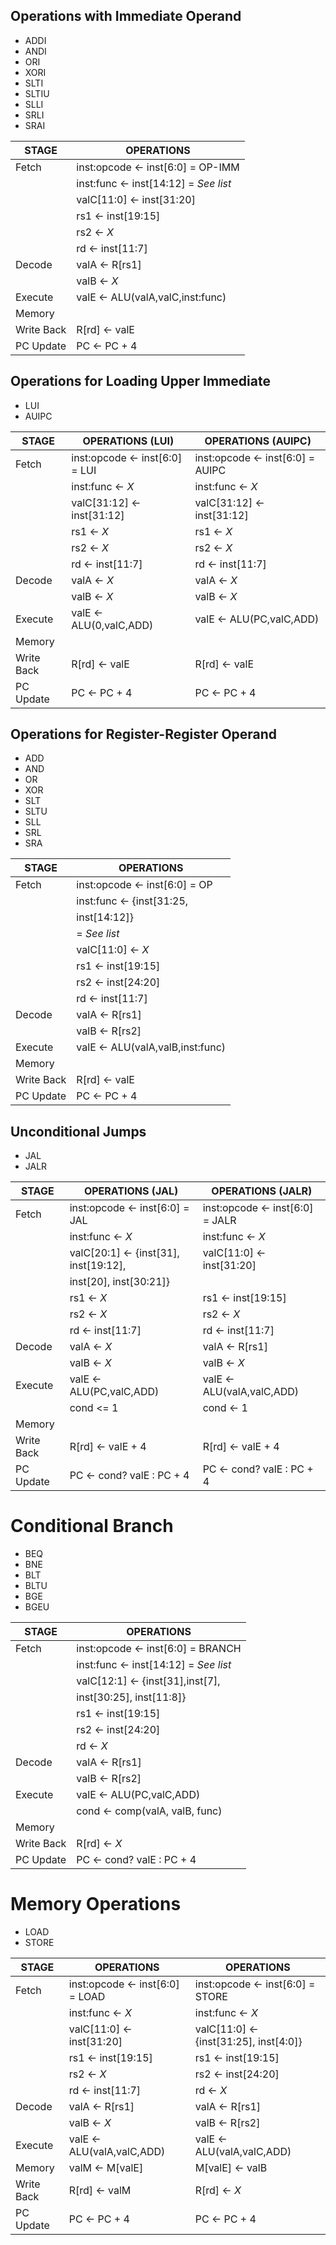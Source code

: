 ## Operations with Immediate Operand
- ADDI
- ANDI 
- ORI
- XORI
- SLTI
- SLTIU
- SLLI
- SRLI
- SRAI

| STAGE         | OPERATIONS                               |
|-------------- | ---------------------------------------- |
| Fetch         | inst:opcode <- inst[6:0] = OP-IMM        |
|               | inst:func   <- inst[14:12] = *See list*  |
|               | valC[11:0]  <- inst[31:20]               |
|               | rs1         <- inst[19:15]               |
|               | rs2         <- *X*                       |
|               | rd          <- inst[11:7]                |
| Decode        | valA        <- R[rs1]                    |
|               | valB        <- *X*                       |
| Execute       | valE        <- ALU(valA,valC,inst:func)  |
| Memory        |                                          |
| Write Back    | R[rd]       <- valE                      |
| PC Update     | PC          <- PC + 4                    |

## Operations for Loading Upper Immediate
- LUI
- AUIPC

| STAGE         | OPERATIONS (LUI)                         | OPERATIONS (AUIPC)                       |
|-------------- | ---------------------------------------- | ---------------------------------------- |
| Fetch         | inst:opcode <- inst[6:0] = LUI           | inst:opcode <- inst[6:0] = AUIPC         |
|               | inst:func   <- *X*                       | inst:func   <- *X*                       |
|               | valC[31:12] <- inst[31:12]               | valC[31:12] <- inst[31:12]               |
|               | rs1         <- *X*                       | rs1         <- *X*                       |
|               | rs2         <- *X*                       | rs2         <- *X*                       |
|               | rd          <- inst[11:7]                | rd          <- inst[11:7]                |
| Decode        | valA        <- *X*                       | valA        <- *X*                       |
|               | valB        <- *X*                       | valB        <- *X*                       |
| Execute       | valE        <- ALU(0,valC,ADD)           | valE        <- ALU(PC,valC,ADD)          |
| Memory        |                                          |                                          |
| Write Back    | R[rd]       <- valE                      | R[rd]       <- valE                      |
| PC Update     | PC          <- PC + 4                    | PC          <- PC + 4                    |

## Operations for Register-Register Operand 
- ADD
- AND 
- OR
- XOR
- SLT
- SLTU
- SLL
- SRL
- SRA

| STAGE         | OPERATIONS                               |
|-------------- | ---------------------------------------- |
| Fetch         | inst:opcode <- inst[6:0] = OP            |
|               | inst:func   <- {inst[31:25,              | 
|               |                 inst[14:12]}             | 
|               |                 = *See list*             |
|               | valC[11:0]  <- *X*                       |
|               | rs1         <- inst[19:15]               |
|               | rs2         <- inst[24:20]               |
|               | rd          <- inst[11:7]                |
| Decode        | valA        <- R[rs1]                    |
|               | valB        <- R[rs2]                    |
| Execute       | valE        <- ALU(valA,valB,inst:func)  |
| Memory        |                                          |
| Write Back    | R[rd]       <- valE                      |
| PC Update     | PC          <- PC + 4                    |

## Unconditional Jumps
- JAL
- JALR

| STAGE         | OPERATIONS (JAL)                         | OPERATIONS (JALR)                        |
|-------------- | ---------------------------------------- | ---------------------------------------- |
| Fetch         | inst:opcode <- inst[6:0] = JAL           | inst:opcode <- inst[6:0] = JALR          |
|               | inst:func   <- *X*                       | inst:func   <- *X*                       | 
|               | valC[20:1]  <- {inst[31], inst[19:12],   | valC[11:0]  <- inst[31:20]               |
|               |                 inst[20], inst[30:21]}   |                                          |
|               | rs1         <- *X*                       | rs1         <- inst[19:15]               |
|               | rs2         <- *X*                       | rs2         <- *X*                       |
|               | rd          <- inst[11:7]                | rd          <- inst[11:7]                |
| Decode        | valA        <- *X*                       | valA        <- R[rs1]                    |
|               | valB        <- *X*                       | valB        <- *X*                       |
| Execute       | valE        <- ALU(PC,valC,ADD)          | valE        <- ALU(valA,valC,ADD)        |
|               | cond        <= 1                         | cond        <- 1                         |
| Memory        |                                          |                                          |
| Write Back    | R[rd]       <- valE + 4                  | R[rd]       <- valE + 4                  |
| PC Update     | PC          <- cond? valE : PC + 4       | PC          <- cond? valE : PC + 4       |

# Conditional Branch
- BEQ
- BNE
- BLT 
- BLTU
- BGE
- BGEU

| STAGE         | OPERATIONS                                 |
|-------------- | ------------------------------------------ |
| Fetch         | inst:opcode <- inst[6:0] = BRANCH          |
|               | inst:func   <- inst[14:12] = *See list*    |
|               | valC[12:1]  <- {inst[31],inst[7],          |
|               |                 inst[30:25], inst[11:8]}   |
|               | rs1         <- inst[19:15]                 |
|               | rs2         <- inst[24:20]                 |
|               | rd          <- *X*                         |
| Decode        | valA        <- R[rs1]                      |
|               | valB        <- R[rs2]                      |
| Execute       | valE        <- ALU(PC,valC,ADD)            |
|               | cond        <- comp(valA, valB, func)      |
| Memory        |                                            |
| Write Back    | R[rd]       <- *X*                         |
| PC Update     | PC          <- cond? valE : PC + 4         |

# Memory Operations
- LOAD
- STORE

| STAGE         | OPERATIONS                               | OPERATIONS                                 |
|-------------- | ---------------------------------------- | ------------------------------------------ |
| Fetch         | inst:opcode <- inst[6:0] = LOAD          | inst:opcode <- inst[6:0] = STORE           |
|               | inst:func   <- *X*                       | inst:func   <- *X*                         |
|               | valC[11:0]  <- inst[31:20]               | valC[11:0]  <- {inst[31:25], inst[4:0]}    |
|               | rs1         <- inst[19:15]               | rs1         <- inst[19:15]                 |
|               | rs2         <- *X*                       | rs2         <- inst[24:20]                 |
|               | rd          <- inst[11:7]                | rd          <- *X*                         |
| Decode        | valA        <- R[rs1]                    | valA        <- R[rs1]                      |
|               | valB        <- *X*                       | valB        <- R[rs2]                      |
| Execute       | valE        <- ALU(valA,valC,ADD)        | valE        <- ALU(valA,valC,ADD)          |
| Memory        | valM        <- M[valE]                   | M[valE]     <- valB                        |
| Write Back    | R[rd]       <- valM                      | R[rd]       <- *X*                         |
| PC Update     | PC          <- PC + 4                    | PC          <- PC + 4                      |
